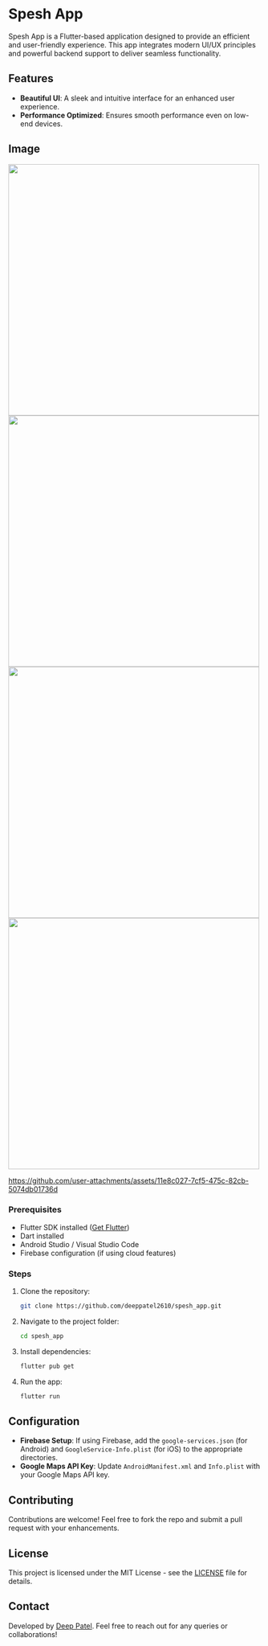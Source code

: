 # Spesh App

Spesh App is a Flutter-based application designed to provide an efficient and user-friendly experience. This app integrates modern UI/UX principles and powerful backend support to deliver seamless functionality.

## Features
- **Beautiful UI**: A sleek and intuitive interface for an enhanced user experience.
- **Performance Optimized**: Ensures smooth performance even on low-end devices.

## Image

<div>
   <img src= "https://github.com/user-attachments/assets/c8184aeb-c3f2-435c-947d-3cf7d35c3fda"  height =500px>
   <img src= "https://github.com/user-attachments/assets/a2eb70b5-cf6d-431c-917a-56dda4b7bc07"  height =500px>
   <img src= "https://github.com/user-attachments/assets/0231f7d6-84f1-47c4-8b64-fcc8332283ba"  height =500px>
   <img src= "https://github.com/user-attachments/assets/6eef70b7-10e9-45a7-bfcb-8bb5037cd554"  height =500px>


  

https://github.com/user-attachments/assets/11e8c027-7cf5-475c-82cb-5074db01736d


  </div>

### Prerequisites
- Flutter SDK installed ([Get Flutter](https://flutter.dev/docs/get-started/install))
- Dart installed
- Android Studio / Visual Studio Code
- Firebase configuration (if using cloud features)

### Steps
1. Clone the repository:
   ```sh
   git clone https://github.com/deeppatel2610/spesh_app.git
   ```
2. Navigate to the project folder:
   ```sh
   cd spesh_app
   ```
3. Install dependencies:
   ```sh
   flutter pub get
   ```
4. Run the app:
   ```sh
   flutter run
   ```

## Configuration
- **Firebase Setup**: If using Firebase, add the `google-services.json` (for Android) and `GoogleService-Info.plist` (for iOS) to the appropriate directories.
- **Google Maps API Key**: Update `AndroidManifest.xml` and `Info.plist` with your Google Maps API key.

## Contributing
Contributions are welcome! Feel free to fork the repo and submit a pull request with your enhancements.

## License
This project is licensed under the MIT License - see the [LICENSE](LICENSE) file for details.

## Contact
Developed by [Deep Patel](https://github.com/deeppatel2610). Feel free to reach out for any queries or collaborations!

